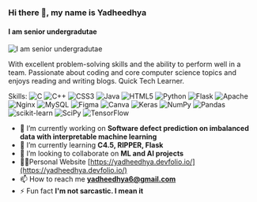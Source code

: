 ### Hi there 👋, my name is Yadheedhya
#### I am senior undergradutae
![I am senior undergradutae](https://www.google.com/url?sa=i&url=https%3A%2F%2Fblog.bit.ai%2Fembed-github%2F&psig=AOvVaw0iUOQnRAO4DkzqXoPzN1pX&ust=1677579717024000&source=images&cd=vfe&ved=0CBAQjRxqFwoTCOjVnsy9tf0CFQAAAAAdAAAAABAE)

With excellent problem-solving skills and the ability to perform well in a team. Passionate about coding and core computer science topics and enjoys reading and writing blogs. Quick Tech Learner.

Skills:
![C](https://img.shields.io/badge/c-%2300599C.svg?style=for-the-badge&logo=c&logoColor=white) ![C++](https://img.shields.io/badge/c++-%2300599C.svg?style=for-the-badge&logo=c%2B%2B&logoColor=white) ![CSS3](https://img.shields.io/badge/css3-%231572B6.svg?style=for-the-badge&logo=css3&logoColor=white) ![Java](https://img.shields.io/badge/java-%23ED8B00.svg?style=for-the-badge&logo=java&logoColor=white) ![HTML5](https://img.shields.io/badge/html5-%23E34F26.svg?style=for-the-badge&logo=html5&logoColor=white) ![Python](https://img.shields.io/badge/python-3670A0?style=for-the-badge&logo=python&logoColor=ffdd54) ![Flask](https://img.shields.io/badge/flask-%23000.svg?style=for-the-badge&logo=flask&logoColor=white) ![Apache](https://img.shields.io/badge/apache-%23D42029.svg?style=for-the-badge&logo=apache&logoColor=white) ![Nginx](https://img.shields.io/badge/nginx-%23009639.svg?style=for-the-badge&logo=nginx&logoColor=white) ![MySQL](https://img.shields.io/badge/mysql-%2300f.svg?style=for-the-badge&logo=mysql&logoColor=white) 	![Figma](https://img.shields.io/badge/figma-%23F24E1E.svg?style=for-the-badge&logo=figma&logoColor=white) ![Canva](https://img.shields.io/badge/Canva-%2300C4CC.svg?style=for-the-badge&logo=Canva&logoColor=white) ![Keras](https://img.shields.io/badge/Keras-%23D00000.svg?style=for-the-badge&logo=Keras&logoColor=white) ![NumPy](https://img.shields.io/badge/numpy-%23013243.svg?style=for-the-badge&logo=numpy&logoColor=white) ![Pandas](https://img.shields.io/badge/pandas-%23150458.svg?style=for-the-badge&logo=pandas&logoColor=white) ![scikit-learn](https://img.shields.io/badge/scikit--learn-%23F7931E.svg?style=for-the-badge&logo=scikit-learn&logoColor=white) ![SciPy](https://img.shields.io/badge/SciPy-%230C55A5.svg?style=for-the-badge&logo=scipy&logoColor=%white) ![TensorFlow](https://img.shields.io/badge/TensorFlow-%23FF6F00.svg?style=for-the-badge&logo=TensorFlow&logoColor=white)

- 🔭 I’m currently working on **Software defect prediction on imbalanced data with interpretable machine learning**
- 🌱 I’m currently learning **C4.5, RIPPER, Flask**
- 👯 I’m looking to collaborate on **ML and AI projects**
- 👨‍💻Personal Website [https://yadheedhya.devfolio.io/](https://yadheedhya.devfolio.io/)
- 📫 How to reach me **yadheedhya6@gmail.com**
- ⚡ Fun fact **I'm not sarcastic. I mean it**
